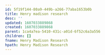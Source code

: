 ```yaml
---
id: 5f19f144-80a9-449b-a266-77aba1653b0b
title: Henry madison research
desc: ''
updated: 1607033889868
created: 1607033889868
parent: 1ca4a7ea-5410-431c-a01d-6f52c6a3a556
children: []
fname: Henry Madison Research
hpath: Henry Madison Research
---
```



